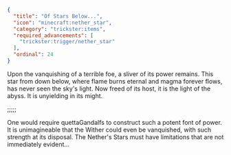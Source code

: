 ```json
{
  "title": "Of Stars Below...",
  "icon": "minecraft:nether_star",
  "category": "trickster:items",
  "required_advancements": [
    "trickster:trigger/nether_star"
  ],
  "ordinal": 24
}
```

Upon the vanquishing of a terrible foe, a sliver of its power remains. 
This star from down below, where flame burns eternal and magma forever flows, has never seen the sky's light. 
Now freed of its host, it is the light of the abyss. It is unyielding in its might.

;;;;;

One would require quettaGandalfs to construct such a potent font of power. 
It is unimagineable that the Wither could even be vanquished, with such strength at its disposal. 
The Nether's Stars must have limitations that are not immediately evident...